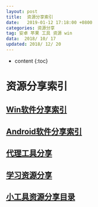 ```yaml
---
layout: post
title:  资源分享索引
date:   2019-01-12 17:18:00 +0800
categories: 资源分享
tag: 安卓 苹果 工具 资源 win
data:  2018/ 10/ 17
updated: 2018/ 12/ 20
---
```



* content
{:toc}


# 资源分享索引

## [Win软件分享索引](https://blog.csdn.net/qq923132714/article/details/83108491 "Win软件分享索引")

## [Android软件分享索引](https://blog.csdn.net/qq923132714/article/details/83059823 "Android软件分享索引")

## [代理工具分享](https://blog.csdn.net/qq923132714/article/details/81607905 "代理工具分享")

## [学习资源分享](https://blog.csdn.net/qq923132714/article/details/85119757 "学习资源分享")

## [小工具资源分享目录](https://blog.csdn.net/qq923132714/article/details/86247202 "小工具资源分享目录")

